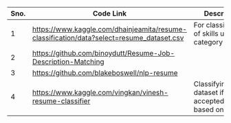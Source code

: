 |Sno.|Code Link|Description|
|-|---------|-|
|1|https://www.kaggle.com/dhainjeamita/resume-classification/data?select=resume_dataset.csv|For classification of skills under a category |
|2|https://github.com/binoydutt/Resume-Job-Description-Matching|
|3|https://github.com/blakeboswell/nlp-resume|
|4|https://www.kaggle.com/vingkan/vinesh-resume-classifier |Classifying given dataset if it gets accepted/rejected based on skills | 
